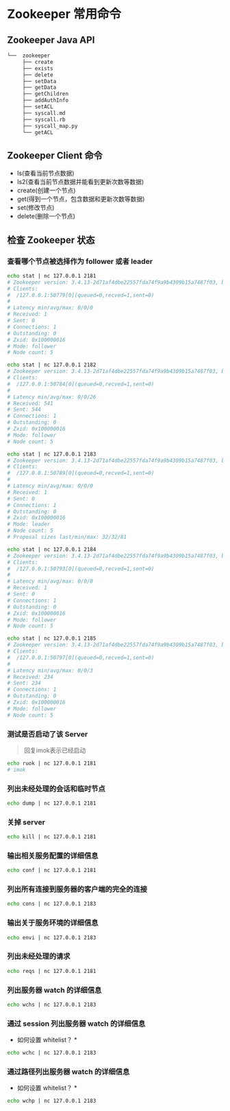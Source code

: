 # Zookeeper 常用命令

## Zookeeper Java API

```bash
└──  zookeeper
     ├── create
     ├── exists
     ├── delete
     ├── setData
     ├── getData
     ├── getChildren
     ├── addAuthInfo
     ├── setACL
     ├── syscall.md
     ├── syscall.rb
     ├── syscall_map.py
     └── getACL
```

## Zookeeper Client 命令

- ls(查看当前节点数据)
- ls2(查看当前节点数据并能看到更新次数等数据)
- create(创建一个节点)
- get(得到一个节点，包含数据和更新次数等数据)
- set(修改节点)
- delete(删除一个节点)

## 检查 Zookeeper 状态

### 查看哪个节点被选择作为 follower 或者 leader

```bash
echo stat | nc 127.0.0.1 2181
# Zookeeper version: 3.4.13-2d71af4dbe22557fda74f9a9b4309b15a7487f03, built on 06/29/2018 04:05 GMT
# Clients:
#  /127.0.0.1:50779[0](queued=0,recved=1,sent=0)
# 
# Latency min/avg/max: 0/0/0
# Received: 1
# Sent: 0
# Connections: 1
# Outstanding: 0
# Zxid: 0x100000016
# Mode: follower
# Node count: 5

echo stat | nc 127.0.0.1 2182
# Zookeeper version: 3.4.13-2d71af4dbe22557fda74f9a9b4309b15a7487f03, built on 06/29/2018 04:05 GMT
# Clients:
#  /127.0.0.1:50784[0](queued=0,recved=1,sent=0)
# 
# Latency min/avg/max: 0/0/26
# Received: 541
# Sent: 544
# Connections: 1
# Outstanding: 0
# Zxid: 0x100000016
# Mode: follower
# Node count: 5

echo stat | nc 127.0.0.1 2183
# Zookeeper version: 3.4.13-2d71af4dbe22557fda74f9a9b4309b15a7487f03, built on 06/29/2018 04:05 GMT
# Clients:
#  /127.0.0.1:50789[0](queued=0,recved=1,sent=0)
# 
# Latency min/avg/max: 0/0/0
# Received: 1
# Sent: 0
# Connections: 1
# Outstanding: 0
# Zxid: 0x100000016
# Mode: leader
# Node count: 5
# Proposal sizes last/min/max: 32/32/81

echo stat | nc 127.0.0.1 2184
# Zookeeper version: 3.4.13-2d71af4dbe22557fda74f9a9b4309b15a7487f03, built on 06/29/2018 04:05 GMT
# Clients:
#  /127.0.0.1:50793[0](queued=0,recved=1,sent=0)
# 
# Latency min/avg/max: 0/0/0
# Received: 1
# Sent: 0
# Connections: 1
# Outstanding: 0
# Zxid: 0x100000016
# Mode: follower
# Node count: 5

echo stat | nc 127.0.0.1 2185
# Zookeeper version: 3.4.13-2d71af4dbe22557fda74f9a9b4309b15a7487f03, built on 06/29/2018 04:05 GMT
# Clients:
#  /127.0.0.1:50797[0](queued=0,recved=1,sent=0)
# 
# Latency min/avg/max: 0/0/3
# Received: 234
# Sent: 234
# Connections: 1
# Outstanding: 0
# Zxid: 0x100000016
# Mode: follower
# Node count: 5
```

### 测试是否启动了该 Server

> 回复imok表示已经启动

```bash
echo ruok | nc 127.0.0.1 2181
# imok
```

### 列出未经处理的会话和临时节点

```bash
echo dump | nc 127.0.0.1 2181
```

### 关掉 server

```bash
echo kill | nc 127.0.0.1 2181
```

### 输出相关服务配置的详细信息

```bash
echo conf | nc 127.0.0.1 2181
```

### 列出所有连接到服务器的客户端的完全的连接

```bash
echo cons | nc 127.0.0.1 2183
```

### 输出关于服务环境的详细信息

```bash
echo envi | nc 127.0.0.1 2183
```

### 列出未经处理的请求

```bash
echo reqs | nc 127.0.0.1 2181
```

### 列出服务器 watch 的详细信息

```bash
echo wchs | nc 127.0.0.1 2183
```

### 通过 session 列出服务器 watch 的详细信息

* 如何设置 whitelist？ *
```bash
echo wchc | nc 127.0.0.1 2183
```

### 通过路径列出服务器 watch 的详细信息

* 如何设置 whitelist？ *

```bash
echo wchp | nc 127.0.0.1 2183
```



